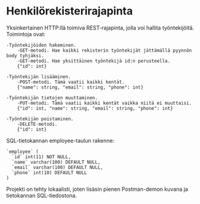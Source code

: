 # Henkilörekisterirajapinta

Yksinkertainen HTTP:llä toimiva REST-rajapinta, jolla voi hallita työntekijöitä.
Toimintoja ovat:

    -Työntekijöiden hakeminen. 
        -GET-metodi. Hae kaikki rekisterin työntekijät jättämällä pyynnön body tyhjäksi.
        -GET-metodi. Hae yksittäinen työntekijä id:n perusteella. 
        {"id": int}

    -Työntekijän lisääminen. 
        -POST-metodi. Tämä vaatii kaikki kentät.
        {"name": string, "email": string, "phone": int}

    -Työntekijän tietojen muuttaminen.
        -PUT-metodi. Tämä vaatii kaikki kentät vaikka niitä ei muuttaisi. 
        {"id": int, "name": string, "email": string, "phone": int}

    -Työntekijän poistaminen.
        -DELETE-metodi. 
        {"id": int}

SQL-tietokannan employee-taulun rakenne:
```
`employee` (
  `id` int(11) NOT NULL,
  `name` varchar(100) DEFAULT NULL,
  `email` varchar(100) DEFAULT NULL,
  `phone` int(10) DEFAULT NULL
)
```
Projekti on tehty lokaalisti, joten lisäsin pienen Postman-demon kuvana ja tietokannan SQL-tiedostona.